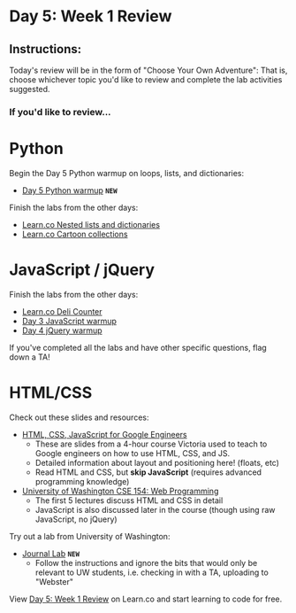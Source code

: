 # Day 5: Week 1 Review

## Instructions:
Today's review will be in the form of "Choose Your Own Adventure": That is, choose whichever topic you'd like to review and complete the lab activities suggested.

### If you'd like to review...

# Python

Begin the Day 5 Python warmup on loops, lists, and dictionaries:
* [Day 5 Python warmup](https://github.com/learn-co-curriculum/cssi-5-python-warmup) **`NEW`**

Finish the labs from the other days:

* [Learn.co Nested lists and dictionaries](https://learn.co/tracks/google-cssi/4-python-intro/python-labs/lab-nested-lists-and-dictionaries)
* [Learn.co Cartoon collections](https://learn.co/tracks/google-cssi/4-python-intro/python-labs/lab-cartoon-collections)

# JavaScript / jQuery

Finish the labs from the other days:

* [Learn.co Deli Counter](https://learn.co/tracks/google-cssi/2-javascript-intro/labs/lab-deli-counter)
* [Day 3 JavaScript warmup](https://github.com/learn-co-curriculum/cssi-3-javascript-warmup)
* [Day 4 jQuery warmup](https://github.com/learn-co-curriculum/cssi-4-jquery-warmup)

If you've completed all the labs and have other specific questions, flag down a TA!

# HTML/CSS

Check out these slides and resources:
* [HTML, CSS, JavaScript for Google Engineers](https://drive.google.com/a/google.com/file/d/0B4LtxgXdHWjSZkpDbDhsckZOMDA/view)
  * These are slides from a 4-hour course Victoria used to teach to Google engineers on how to use HTML, CSS, and JS.
  * Detailed information about layout and positioning here! (floats, etc)
  * Read HTML and CSS, but **skip JavaScript** (requires advanced programming knowledge)
* [University of Washington CSE 154: Web Programming](http://courses.cs.washington.edu/courses/cse154/15sp/lectures.shtml#today)
  * The first 5 lectures discuss HTML and CSS in detail
  * JavaScript is also discussed later in the course (though using raw JavaScript, no jQuery)

Try out a lab from University of Washington:
* [Journal Lab](http://courses.cs.washington.edu/courses/cse154/15sp/labs/lab2-journal.shtml) **`NEW`**
  * Follow the instructions and ignore the bits that would only be relevant to UW students, i.e. checking in with a TA, uploading to "Webster"

<p data-visibility='hidden'>View <a href='https://learn.co/lessons/cssi-5-review' title='Day 5: Week 1 Review'>Day 5: Week 1 Review</a> on Learn.co and start learning to code for free.</p>
